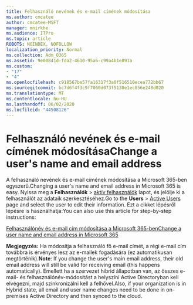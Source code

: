 ```yaml
---
title: Felhasználó nevének és e-mail címének módosítása
ms.author: cmcatee
author: cmcatee-MSFT
manager: mnirkhe
ms.audience: ITPro
ms.topic: article
ROBOTS: NOINDEX, NOFOLLOW
localization_priority: Normal
ms.collection: Adm_O365
ms.assetid: 9e00841d-fda2-4610-95a6-c99a4b1e891a
ms.custom:
- "17"
- "4"
ms.openlocfilehash: c918567be57fa16317f3a0f516510ecea772bb67
ms.sourcegitcommit: bc7d6f4f3c9f7060d073f5130e1ec856e248d020
ms.translationtype: MT
ms.contentlocale: hu-HU
ms.lasthandoff: 06/02/2020
ms.locfileid: "44508126"
---
```

# <a name="change-a-users-name-and-email-address"></a><span data-ttu-id="b25b7-102">Felhasználó nevének és e-mail címének módosítása</span><span class="sxs-lookup"><span data-stu-id="b25b7-102">Change a user's name and email address</span></span>

<span data-ttu-id="b25b7-103">A felhasználó nevének és e-mail címének módosítása a Microsoft 365-ben egyszerű.</span><span class="sxs-lookup"><span data-stu-id="b25b7-103">Changing a user's name and email address in Microsoft 365 is easy.</span></span> <span data-ttu-id="b25b7-104">Nyissa meg a **Felhasználók** \> [aktív felhasználók](https://go.microsoft.com/fwlink/p/?linkid=834822) lapot, és jelölje ki a felhasználót az adataik szerkesztéséhez.</span><span class="sxs-lookup"><span data-stu-id="b25b7-104">Go to the **Users** \> [Active Users](https://go.microsoft.com/fwlink/p/?linkid=834822) page and select the user to edit their information.</span></span> <span data-ttu-id="b25b7-105">Ezt a cikket lépésről lépésre is használhatja:</span><span class="sxs-lookup"><span data-stu-id="b25b7-105">You can also use this article for step-by-step instructions:</span></span>
  
[<span data-ttu-id="b25b7-106">Felhasználónév és e-mail cím módosítása a Microsoft 365-ben</span><span class="sxs-lookup"><span data-stu-id="b25b7-106">Change a user name and email address in Microsoft 365</span></span>](https://docs.microsoft.com/microsoft-365/admin/add-users/change-a-user-name-and-email-address)
  
 <span data-ttu-id="b25b7-107">**Megjegyzés:** Ha módosítja a felhasználó fő e-mail címét, a régi e-mail cím továbbra is érvényes lesz az e-mailek fogadására (ez automatikusan megtörténik).</span><span class="sxs-lookup"><span data-stu-id="b25b7-107">**Note**: If you change the user's main email address, their old email address will still be valid for receiving email (this happens automatically).</span></span> <span data-ttu-id="b25b7-108">Emellett ha a szervezet hibrid állapotban van, az összes e-mail- és felhasználónév-módosítást a helyszíni Active Directoryban kell elvégezni, majd szinkronizálni kell a felhővel.</span><span class="sxs-lookup"><span data-stu-id="b25b7-108">Also, if your organization is in Hybrid state, all email and user name changes need to be done in on-premises Active Directory and then synced to the cloud.</span></span>